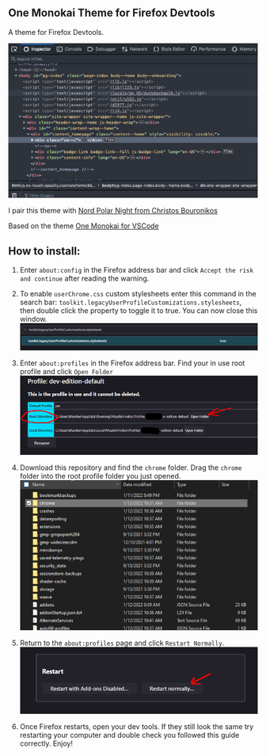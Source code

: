 ## One Monokai Theme for Firefox Devtools
A theme for Firefox Devtools.

![One Monokai Firefox Devtools](images/theme.png)

I pair this theme with [Nord Polar Night from Christos Bouronikos](https://github.com/ChristosBouronikos/Nord-Polar-Night-Theme)

Based on the theme [One Monokai for VSCode](https://marketplace.visualstudio.com/items?itemName=azemoh.one-monokai)

## How to install:

1. Enter `about:config` in the Firefox address bar and click `Accept the risk and continue` after reading the warning.

2. To enable `userChrome.css` custom stylesheets enter this command in the search bar:
`toolkit.legacyUserProfileCustomizations.stylesheets`, then double click the property to toggle it to true. You can now close this window.
![Toggle the legacyUserProfileCustomizations property](images/about-config.png)

3. Enter `about:profiles` in the Firefox address bar. Find your in use root profile and click `Open Folder`
![Open your root profile folder](images/about-profiles.png)

4. Download this repository and find the `chrome` folder. Drag the `chrome` folder into the root profile folder you just opened.
![Copy the chrome folder into your root profile](images/chrome-folder.png)

5. Return to the `about:profiles` page and click `Restart Normally`.
![Restart Firefox Normally](images/restart-firefox.png)

6. Once Firefox restarts, open your dev tools. If they still look the same try restarting your computer and double check you followed this guide correctly. Enjoy!
